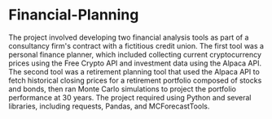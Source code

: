 # Financial-Planning

The project involved developing two financial analysis tools as part of a consultancy firm's contract with a fictitious credit union. The first tool was a personal finance planner, which included collecting current cryptocurrency prices using the Free Crypto API and investment data using the Alpaca API. The second tool was a retirement planning tool that used the Alpaca API to fetch historical closing prices for a retirement portfolio composed of stocks and bonds, then ran Monte Carlo simulations to project the portfolio performance at 30 years. The project required using Python and several libraries, including requests, Pandas, and MCForecastTools. 
